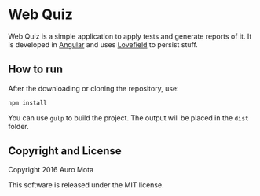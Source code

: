 # Web Quiz
Web Quiz is a simple application to apply tests and generate reports of it. It is developed in [Angular](https://github.com/angular/angular.js) and uses [Lovefield](https://github.com/google/lovefield) to persist stuff.

## How to run
After the downloading or cloning the repository, use:
```bash
npm install
```

You can use `gulp` to build the project. The output will be placed in the `dist` folder.

## Copyright and License
Copyright 2016 Auro Mota

This software is released under the MIT license.
